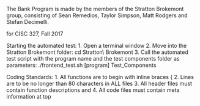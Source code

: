 The Bank Program is made by the members of the Stratton Brokemont group, 
consisting of Sean Remedios, Taylor Simpson, Matt Rodgers and Stefan 
Decimelli.

for CISC 327, Fall 2017			

Starting the automated test:
	1. Open a terminal window
	2. Move into the Stratton Brokemont folder:
		cd Stratton\ Brokemont
	3. Call the automated test script with the program name and the test
	components folder as parameters:
		./frontend_test.sh [program] Test_Components

Coding Standards:
	1. All functions are to begin with inline braces {
	2. Lines are to be no longer than 80 characters in ALL files
	3. All header files must contain function descriptions and 
	4. All code files must contain meta information at top
